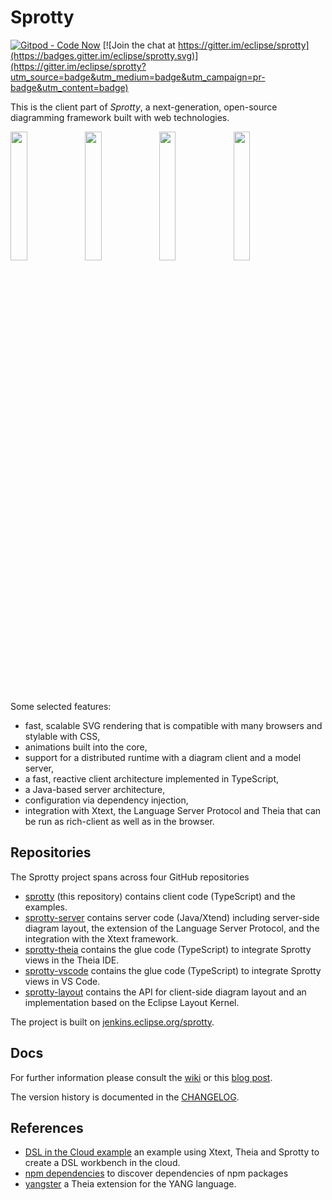 # Sprotty

[![Gitpod - Code Now](https://img.shields.io/badge/Gitpod-code%20now-blue.svg?longCache=true)](https://gitpod.io#https://github.com/eclipse/sprotty)
[![Join the chat at https://gitter.im/eclipse/sprotty](https://badges.gitter.im/eclipse/sprotty.svg)](https://gitter.im/eclipse/sprotty?utm_source=badge&utm_medium=badge&utm_campaign=pr-badge&utm_content=badge)

This is the client part of _Sprotty_, a next-generation, open-source diagramming framework built with web technologies.

<img src="https://raw.githubusercontent.com/wiki/eclipse/sprotty/images/screenshot0.png" width="23%" align="left">
<img src="https://raw.githubusercontent.com/wiki/eclipse/sprotty/images/screenshot1.png" width="23%" align="left">
<img src="https://raw.githubusercontent.com/wiki/eclipse/sprotty/images/screenshot2.png" width="23%" align="left">
<img src="https://raw.githubusercontent.com/wiki/eclipse/sprotty/images/screenshot3.png" width="23%">


Some selected features:

* fast, scalable SVG rendering that is compatible with many browsers and stylable with CSS,
* animations built into the core,
* support for a distributed runtime with a diagram client and a model server,
* a fast, reactive client architecture implemented in TypeScript,
* a Java-based server architecture,
* configuration via dependency injection,
* integration with Xtext, the Language Server Protocol and Theia that can be run as rich-client as well as in the browser.

## Repositories

The Sprotty project spans across four GitHub repositories
* [sprotty](https://github.com/eclipse/sprotty) (this repository) contains client code (TypeScript) and the examples.
* [sprotty-server](https://github.com/eclipse/sprotty-server) contains server code (Java/Xtend) including server-side diagram layout, the extension of the Language Server Protocol, and the integration with the Xtext framework.
* [sprotty-theia](https://github.com/eclipse/sprotty-theia) contains the glue code (TypeScript) to integrate Sprotty views in the Theia IDE.
* [sprotty-vscode](https://github.com/eclipse/sprotty-vscode) contains the glue code (TypeScript) to integrate Sprotty views in VS Code.
* [sprotty-layout](https://github.com/eclipse/sprotty-layout) contains the API for client-side diagram layout and an implementation based on the Eclipse Layout Kernel.

The project is built on [jenkins.eclipse.org/sprotty](https://jenkins.eclipse.org/sprotty/).

## Docs

For further information please consult the [wiki](https://github.com/eclipse/sprotty/wiki) or this [blog post](https://www.typefox.io/sprotty-a-web-based-diagramming-framework).

The version history is documented in the [CHANGELOG](https://github.com/eclipse/sprotty/blob/master/CHANGELOG.md).

## References

- [DSL in the Cloud example](http://github.com/TypeFox/theia-xtext-sprotty-example) an example using Xtext, Theia and Sprotty to create a DSL workbench in the cloud.
- [npm dependencies](http://npm-dependencies.com/) to discover dependencies of npm packages
- [yangster](http://github.com/theia-ide/yangster) a Theia extension for the YANG language.

